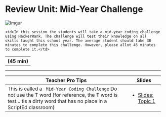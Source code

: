 # Review Unit: Mid-Year Challenge
 ![Imgur](http://i.imgur.com/uRbrxKHm.jpg)
  
<table>
<tr>
	<th> (45 min)</th>
</tr>
<tr>

	<td>In this session the students will take a mid-year coding challenge using HackerRank. The challenge will test their knowledge on all skills taught this school year. The average student should take 30 minutes to complete this challenge. However, please allot 45 minutes to complete it.</td>

</tr>
</table>

***

| <center> **Teacher Pro Tips** </center> |<center> **Slides** </center> |
|-------|-------|
|This is called a ` Mid-Year Coding Challenge` Do not use the T word (for reference, the T word is test... tis a dirty word that has no place in a ScriptEd classroom)| <ul><li><a href = "https://docs.google.com/presentation/d/13acuEkZ5Ktn0RnGqKpXRq8zL1BPNhUDT_qZRx3gEUko/edit#slide=id.g14ecb9111c_1_0">Slides: Topic 1</a></li></ul> | 






